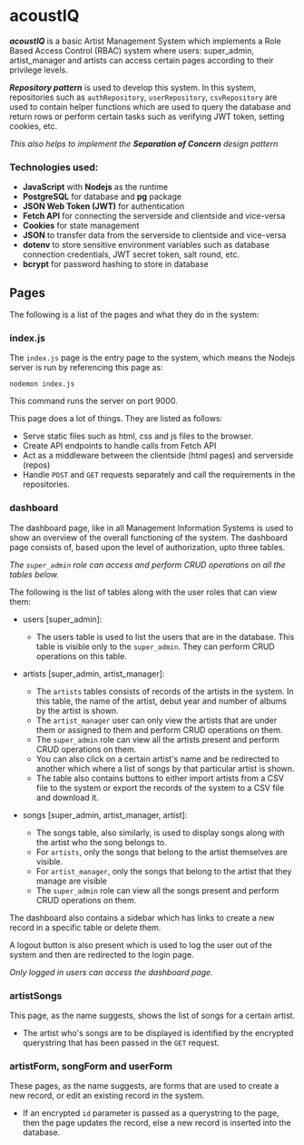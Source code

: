 
# acoustIQ

***acoustIQ*** is a basic Artist Management System which implements a Role Based Access Control (RBAC) system where users: super_admin, artist_manager and artists can access certain pages according to their privilege levels.

***Repository pattern*** is used to develop this system. In this system, repositories such as `authRepository`, `userRepository`, `csvRepository` are used to contain helper functions which are used to query the database and return rows or perform certain tasks such as verifying JWT token, setting cookies, etc. 

_This also helps to implement the **Separation of Concern** design pattern_

### Technologies used:
- **JavaScript** with **Nodejs** as the runtime
- **PostgreSQL** for database and **pg** package
- **JSON Web Token (JWT)** for authentication
- **Fetch API** for connecting the serverside and clientside and vice-versa
- **Cookies** for state management
- **JSON** to transfer data from the serverside to clientside and vice-versa
- **dotenv** to store sensitive environment variables such as database connection credentials, JWT secret token, salt round, etc.
- **bcrypt** for password hashing to store in database 

## Pages
The following is a list of the pages and what they do in the system:

### index.js
The `index.js` page is the entry page to the system, which means the Nodejs server is run by referencing this page as:

```nodejs
nodemon index.js
```

This command runs the server on port 9000.

This page does a lot of things. They are listed as follows:
- Serve static files such as html, css and js files to the browser.
- Create API endpoints to handle calls from Fetch API
- Act as a middleware between the clientside (html pages) and serverside (repos)
- Handle `POST` and `GET` requests separately and call the requirements in the repositories.

### dashboard
The dashboard page, like in all Management Information Systems is used to show an overview of the overall functioning of the system.
The dashboard page consists of, based upon the level of authorization, upto three tables.

*The `super_admin` role can access and perform CRUD operations on all the tables below.* 

The following is the list of tables along with the user roles that can view them:

- users [super_admin]: 
    - The users table is used to list the users that are in the database. This table is visible only to the `super_admin`. They can perform CRUD operations on this table. 

- artists [super_admin, artist_manager]:
    - The `artists` tables consists of records of the artists in the system. In this table, the name of the artist, debut year and number of albums by the artist is shown.
    - The `artist_manager` user can only view the artists that are under them or assigned to them and perform CRUD operations on them. 
    - The `super_admin` role can view all the artists present and perform CRUD operations on them. 
    - You can also click on a certain artist's name and be redirected to another which where a list of songs by that particular artist is shown.
    - The table also contains buttons to either import artists from a CSV file to the system or export the records of the system to a CSV file and download it.

- songs [super_admin, artist_manager, artist]:
    - The songs table, also similarly, is used to display songs along with the artist who the song belongs to.
    - For `artists`, only the songs that belong to the artist themselves are visible.
    - For `artist_manager`, only the songs that belong to the artist that they manage are visible
    - The `super_admin` role can view all the songs present and perform CRUD operations on them.

The dashboard also contains a sidebar which has links to create a new record in a specific table or delete them.

A logout button is also present which is used to log the user out of the system and then are redirected to the login page.

*Only logged in users can access the dashboard page.*

### artistSongs
This page, as the name suggests, shows the list of songs for a certain artist. 
- The artist who's songs are to be displayed is identified by the encrypted querystring that has been passed in the `GET` request.

### artistForm, songForm and userForm
These pages, as the name suggests, are forms that are used to create a new record, or edit an existing record in the system.
- If an encrypted `id` parameter is passed as a querystring to the page, then the page updates the record, else a new record is inserted into the database.
